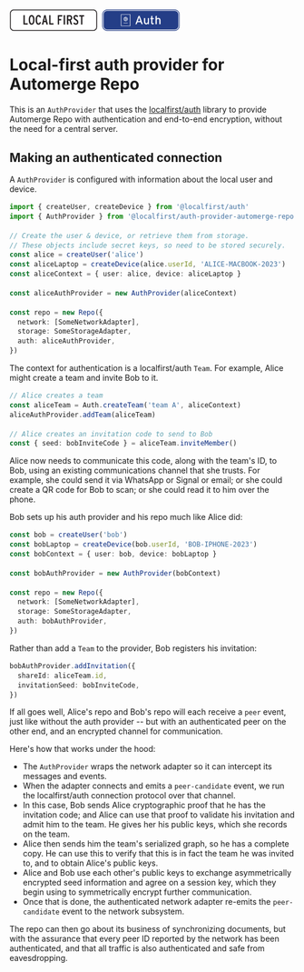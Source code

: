 <img src="https://raw.githubusercontent.com/local-first-web/branding/main/svg/auth-h.svg"
width="300" alt="@localfirst/auth logo" />

# Local-first auth provider for Automerge Repo

This is an `AuthProvider` that uses the [localfirst/auth](https://github.com/local-first-web/auth)
library to provide Automerge Repo with authentication and end-to-end encryption, without the need
for a central server.

## Making an authenticated connection

A `AuthProvider` is configured with information about the local user and device.

```ts
import { createUser, createDevice } from '@localfirst/auth'
import { AuthProvider } from '@localfirst/auth-provider-automerge-repo'

// Create the user & device, or retrieve them from storage.
// These objects include secret keys, so need to be stored securely.
const alice = createUser('alice')
const aliceLaptop = createDevice(alice.userId, 'ALICE-MACBOOK-2023')
const aliceContext = { user: alice, device: aliceLaptop }

const aliceAuthProvider = new AuthProvider(aliceContext)

const repo = new Repo({
  network: [SomeNetworkAdapter],
  storage: SomeStorageAdapter,
  auth: aliceAuthProvider,
})
```

The context for authentication is a localfirst/auth `Team`. For example, Alice might create a team
and invite Bob to it.

```ts
// Alice creates a team
const aliceTeam = Auth.createTeam('team A', aliceContext)
aliceAuthProvider.addTeam(aliceTeam)

// Alice creates an invitation code to send to Bob
const { seed: bobInviteCode } = aliceTeam.inviteMember()
```

Alice now needs to communicate this code, along with the team's ID, to Bob, using an existing
communications channel that she trusts. For example, she could send it via WhatsApp or Signal or
email; or she could create a QR code for Bob to scan; or she could read it to him over the phone.

Bob sets up his auth provider and his repo much like Alice did:

```ts
const bob = createUser('bob')
const bobLaptop = createDevice(bob.userId, 'BOB-IPHONE-2023')
const bobContext = { user: bob, device: bobLaptop }

const bobAuthProvider = new AuthProvider(bobContext)

const repo = new Repo({
  network: [SomeNetworkAdapter],
  storage: SomeStorageAdapter,
  auth: bobAuthProvider,
})
```

Rather than add a `Team` to the provider, Bob registers his invitation:

```ts
bobAuthProvider.addInvitation({
  shareId: aliceTeam.id,
  invitationSeed: bobInviteCode,
})
```

If all goes well, Alice's repo and Bob's repo will each receive a `peer` event, just like without
the auth provider -- but with an authenticated peer on the other end, and an encrypted channel for
communication.

Here's how that works under the hood:

- The `AuthProvider` wraps the network adapter so it can intercept its messages and
  events.
- When the adapter connects and emits a `peer-candidate` event, we run the localfirst/auth
  connection protocol over that channel.
- In this case, Bob sends Alice cryptographic proof that he has the invitation code; and Alice can
  use that proof to validate his invitation and admit him to the team. He gives her his public keys,
  which she records on the team.
- Alice then sends him the team's serialized graph, so he has a complete copy. He can use this to
  verify that this is in fact the team he was invited to, and to obtain Alice's public keys.
- Alice and Bob use each other's public keys to exchange asymmetrically encrypted seed information
  and agree on a session key, which they begin using to symmetrically encrypt further communication.
- Once that is done, the authenticated network adapter re-emits the `peer-candidate` event to the
  network subsystem.

The repo can then go about its business of synchronizing documents, but with the assurance that
every peer ID reported by the network has been authenticated, and that all traffic is also
authenticated and safe from eavesdropping.

##
